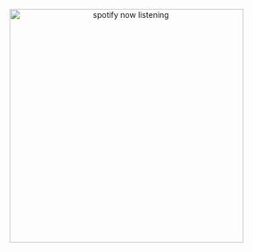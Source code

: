 <p align="center">
  <a href="https://open.spotify.com/artist/1NjdyhCidf4hff13bD7q8z" target="_blank" rel="noopener noreferrer"><img src="https://novatorem-telepathics.vercel.app/api/spotify" alt="spotify now listening" width="420" /></a>
</p>
